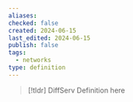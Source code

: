 ```yaml
---
aliases: 
checked: false
created: 2024-06-15
last_edited: 2024-06-15
publish: false
tags:
  - networks
type: definition
---
```

>[!tldr] DiffServ
>Definition here

